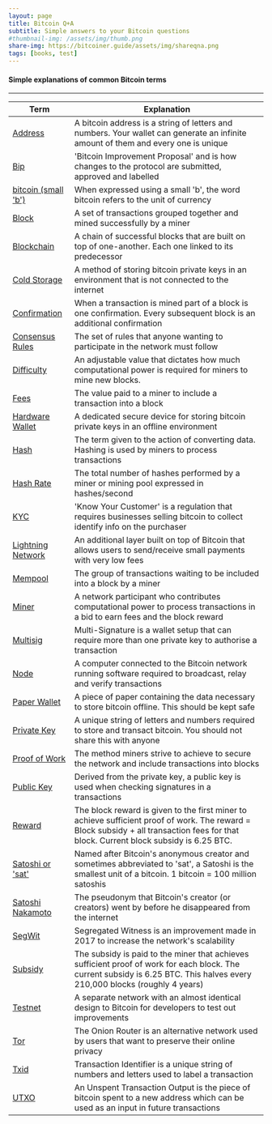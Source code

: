 ```yaml
---
layout: page
title: Bitcoin Q+A
subtitle: Simple answers to your Bitcoin questions
#thumbnail-img: /assets/img/thumb.png
share-img: https://bitcoiner.guide/assets/img/shareqna.png
tags: [books, test]
---
```


#### Simple explanations of common Bitcoin terms


***


| Term                                                       | Explanation                                                                             |
|------------------------------------------------------------|------------------------------------------------------------------------------------|  
| [Address]() | A bitcoin address is a string of letters and numbers. Your wallet can generate an infinite amount of them and every one is unique |
| [Bip]() |  'Bitcoin Improvement Proposal' and is how changes to the protocol are submitted, approved and labelled |
| [bitcoin (small 'b')]() | When expressed using a small 'b', the word bitcoin refers to the unit of currency |
| [Block]() | A set of transactions grouped together and mined successfully by a miner |
| [Blockchain]() |  A chain of successful blocks that are built on top of one-another. Each one linked to its predecessor |
| [Cold Storage]() |  A method of storing bitcoin private keys in an environment that is not connected to the internet |
| [Confirmation]() | When a transaction is mined part of a block is one confirmation. Every subsequent block is an additional confirmation |
| [Consensus Rules]() | The set of rules that anyone wanting to participate in the network must follow |
| [Difficulty]() | An adjustable value that dictates how much computational power is required for miners to mine new blocks. |
| [Fees]() | The value paid to a miner to include a transaction into a block |
| [Hardware Wallet]() |  A dedicated secure device for storing bitcoin private keys in an offline environment |
| [Hash]() | The term given to the action of converting data. Hashing is used by miners to process transactions |
| [Hash Rate]() |  The total number of hashes performed by a miner or mining pool expressed in hashes/second |
| [KYC]() |  'Know Your Customer' is a regulation that requires businesses selling bitcoin to collect identify info on the purchaser |
| [Lightning Network]() | An additional layer built on top of Bitcoin that allows users to send/receive small payments with very low fees |
| [Mempool]() |  The group of transactions waiting to be included into a block by a miner |
| [Miner]() |  A network participant who contributes computational power to process transactions in a bid to earn fees and the block reward |
| [Multisig]() |  Multi-Signature is a wallet setup that can require more than one private key to authorise a transaction |
| [Node]() |  A computer connected to the Bitcoin network running software required to broadcast, relay and verify transactions |
| [Paper Wallet]() | A piece of paper containing the data necessary to store bitcoin offline. This should be kept safe |
| [Private Key]() | A unique string of letters and numbers required to store and transact bitcoin. You should not share this with anyone |
| [Proof of Work]() |  The method miners strive to achieve to secure the network and include transactions into blocks |
| [Public Key]() | Derived from the private key, a public key is used when checking signatures in a transactions |
| [Reward]() | The block reward is given to the first miner to achieve sufficient proof of work. The reward = Block subsidy + all transaction fees for that block. Current block subsidy is 6.25 BTC. |
| [Satoshi or 'sat']() | Named after Bitcoin's anonymous creator and sometimes abbreviated to 'sat', a Satoshi is the smallest unit of a bitcoin. 1 bitcoin = 100 million satoshis |
| [Satoshi Nakamoto]() | The pseudonym that Bitcoin's creator (or creators) went by before he disappeared from the internet |
| [SegWit]() |  Segregated Witness is an improvement made in 2017 to increase the network's scalability |
| [Subsidy]() |  The subsidy is paid to the miner that achieves sufficient proof of work for each block. The current subsidy is 6.25 BTC. This halves every 210,000 blocks (roughly 4 years) |
| [Testnet]() |  A separate network with an almost identical design to Bitcoin for developers to test out improvements|
| [Tor]() |  The Onion Router is an alternative network used by users that want to preserve their online privacy |
| [Txid]() |  Transaction Identifier is a unique string of numbers and letters used to label a transaction |
| [UTXO]() | An Unspent Transaction Output is the piece of bitcoin spent to a new address which can be used as an input in future transactions |




